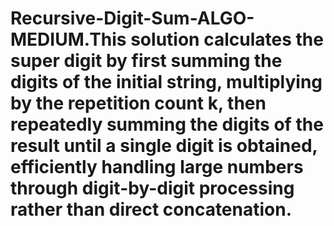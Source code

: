 # Recursive-Digit-Sum-ALGO-MEDIUM.This solution calculates the super digit by first summing the digits of the initial string, multiplying by the repetition count k, then repeatedly summing the digits of the result until a single digit is obtained, efficiently handling large numbers through digit-by-digit processing rather than direct concatenation.
